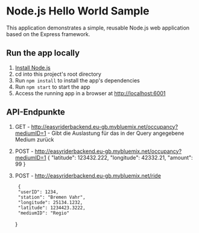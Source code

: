 # Node.js Hello World Sample

This application demonstrates a simple, reusable Node.js web application based on the Express framework.

## Run the app locally

1. [Install Node.js][]
1. cd into this project's root directory
1. Run `npm install` to install the app's dependencies
1. Run `npm start` to start the app
1. Access the running app in a browser at <http://localhost:6001>

[Install Node.js]: https://nodejs.org/en/download/

## API-Endpunkte

1. GET - http://easyriderbackend.eu-gb.mybluemix.net/occupancy?mediumID=1 - Gibt die Auslastung für das in der Query angegebene Medium zurück
2. POST - http://easyriderbackend.eu-gb.mybluemix.net/occupancy?mediumID=1
  {
	  "latitude": 123432.222,
	  "longitude": 42332.21,
	  "amount": 99
  }
  
3. POST - http://easyriderbackend.eu-gb.mybluemix.net/ride

		{
		"userID": 1234,
		"station": "Bremen Vahr",
		"longitude": 25134.1232,
		"latitude": 1234423.3222,
		"mediumID": "Regio"
	}
